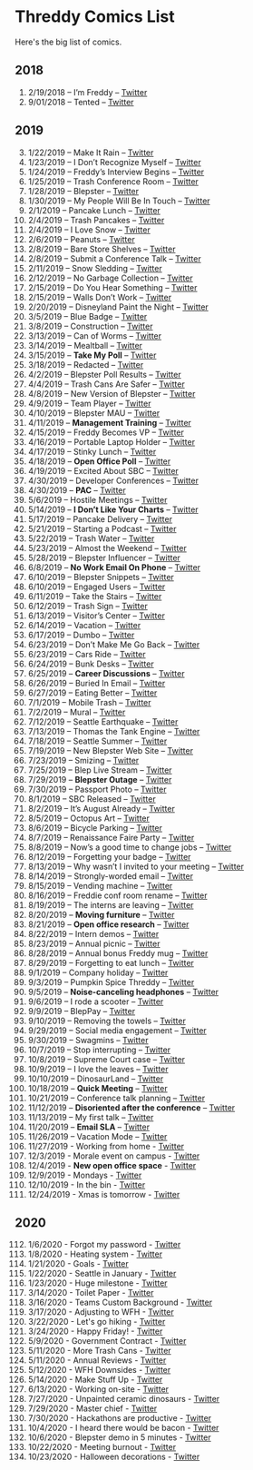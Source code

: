 # Threddy Comics List

Here's the big list of comics.


## 2018

1. 2/19/2018 – I’m Freddy – [Twitter](https://twitter.com/threddyrex/status/965620244457779201)
2. 9/01/2018 – Tented – [Twitter](https://twitter.com/ThreddyRex/status/1035986359800889344)


## 2019

3. 1/22/2019 – Make It Rain – [Twitter](https://twitter.com/ThreddyRex/status/1087782553413595137)
4. 1/23/2019 – I Don’t Recognize Myself – [Twitter](https://twitter.com/ThreddyRex/status/1088146593281261568)
5. 1/24/2019 – Freddy’s Interview Begins – [Twitter](https://twitter.com/ThreddyRex/status/1088508963778265088)
6. 1/25/2019 – Trash Conference Room – [Twitter](https://twitter.com/ThreddyRex/status/1088871075499241472)
7. 1/28/2019 – Blepster – [Twitter](https://twitter.com/ThreddyRex/status/1089959680741232640)
8. 1/30/2019 – My People Will Be In Touch – [Twitter](https://twitter.com/ThreddyRex/status/1090684994299645953)
9. 2/1/2019 – Pancake Lunch – [Twitter](https://twitter.com/ThreddyRex/status/1091365314648928256)
10. 2/4/2019 – Trash Pancakes – [Twitter](https://twitter.com/ThreddyRex/status/1092509765983395840)
11. 2/4/2019 – I Love Snow – [Twitter](https://twitter.com/ThreddyRex/status/1092551907451723777)
12. 2/6/2019 – Peanuts – [Twitter](https://twitter.com/ThreddyRex/status/1093217527113474048)
13. 2/8/2019 – Bare Store Shelves – [Twitter](https://twitter.com/ThreddyRex/status/1093952195626561537)
14. 2/8/2019 – Submit a Conference Talk – [Twitter](https://twitter.com/ThreddyRex/status/1093989765911785472)
15. 2/11/2019 – Snow Sledding – [Twitter](https://twitter.com/ThreddyRex/status/1095121602419732481)
16. 2/12/2019 – No Garbage Collection – [Twitter](https://twitter.com/ThreddyRex/status/1095454477035814913)
17. 2/15/2019 – Do You Hear Something – [Twitter](https://twitter.com/ThreddyRex/status/1096649897325907968)
18. 2/15/2019 – Walls Don’t Work – [Twitter](https://twitter.com/ThreddyRex/status/1096676137483218944)
19. 2/20/2019 – Disneyland Paint the Night – [Twitter](https://twitter.com/ThreddyRex/status/1098441125591887872)
20. 3/5/2019 – Blue Badge – [Twitter](https://twitter.com/ThreddyRex/status/1103069848299483136)
21. 3/8/2019 – Construction – [Twitter](https://twitter.com/ThreddyRex/status/1104125208049283073)
22. 3/13/2019 – Can of Worms – [Twitter](https://twitter.com/ThreddyRex/status/1105980057791557632)
23. 3/14/2019 – Mealtball – [Twitter](https://twitter.com/ThreddyRex/status/1106114158250979329)
24. 3/15/2019 – **Take My Poll** – [Twitter](https://twitter.com/ThreddyRex/status/1106621838275178496)
25. 3/18/2019 – Redacted – [Twitter](https://twitter.com/ThreddyRex/status/1107773750399795200)
26. 4/2/2019 – Blepster Poll Results – [Twitter](https://twitter.com/ThreddyRex/status/1113170217989885952)
27. 4/4/2019 – Trash Cans Are Safer – [Twitter](https://twitter.com/ThreddyRex/status/1113895271971213312)
28. 4/8/2019 – New Version of Blepster – [Twitter](https://twitter.com/ThreddyRex/status/1115385352846319616)
29. 4/9/2019 – Team Player – [Twitter](https://twitter.com/ThreddyRex/status/1115720639111806977)
30. 4/10/2019 – Blepster MAU – [Twitter](https://twitter.com/ThreddyRex/status/1116092334041473024)
31. 4/11/2019 – **Management Training** – [Twitter](https://twitter.com/ThreddyRex/status/1116438916687519744)
32. 4/15/2019 – Freddy Becomes VP – [Twitter](https://twitter.com/ThreddyRex/status/1117911421595947009)
33. 4/16/2019 – Portable Laptop Holder – [Twitter](https://twitter.com/ThreddyRex/status/1118209395328839680)
34. 4/17/2019 – Stinky Lunch – [Twitter](https://twitter.com/ThreddyRex/status/1118612778590195712)
35. 4/18/2019 – **Open Office Poll** – [Twitter](https://twitter.com/ThreddyRex/status/1118968606895693824)
36. 4/19/2019 – Excited About SBC – [Twitter](https://twitter.com/ThreddyRex/status/1119333391671775232)
37. 4/30/2019 – Developer Conferences – [Twitter](https://twitter.com/ThreddyRex/status/1123338704272052224)
38. 4/30/2019 – **PAC** – [Twitter](https://twitter.com/ThreddyRex/status/1123451425990815745)
39. 5/6/2019 – Hostile Meetings – [Twitter](https://twitter.com/ThreddyRex/status/1125477103921537024)
40. 5/14/2019 – **I Don’t Like Your Charts** – [Twitter](https://twitter.com/ThreddyRex/status/1128393271049252865)
41. 5/17/2019 – Pancake Delivery – [Twitter](https://twitter.com/ThreddyRex/status/1129520657635586048)
42. 5/21/2019 – Starting a Podcast – [Twitter](https://twitter.com/ThreddyRex/status/1130891057774833665)
43. 5/22/2019 – Trash Water – [Twitter](https://twitter.com/ThreddyRex/status/1131282958789124096)
44. 5/23/2019 – Almost the Weekend – [Twitter](https://twitter.com/ThreddyRex/status/1131681873006981120)
45. 5/28/2019 – Blepster Influencer – [Twitter](https://twitter.com/ThreddyRex/status/1133444095144210433)
46. 6/8/2019 – **No Work Email On Phone** – [Twitter](https://twitter.com/ThreddyRex/status/1137500117563351040)
47. 6/10/2019 – Blepster Snippets – [Twitter](https://twitter.com/ThreddyRex/status/1138145400945238016)
48. 6/10/2019 – Engaged Users – [Twitter](https://twitter.com/ThreddyRex/status/1138199054213509120)
49. 6/11/2019 – Take the Stairs – [Twitter](https://twitter.com/ThreddyRex/status/1138510903685423104)
50. 6/12/2019 – Trash Sign – [Twitter](https://twitter.com/ThreddyRex/status/1138913380389908480)
51. 6/13/2019 – Visitor’s Center – [Twitter](https://twitter.com/ThreddyRex/status/1139261062602039296)
52. 6/14/2019 – Vacation – [Twitter](https://twitter.com/ThreddyRex/status/1139680502477025281)
53. 6/17/2019 – Dumbo – [Twitter](https://twitter.com/ThreddyRex/status/1140708200116658177)
54. 6/23/2019 – Don’t Make Me Go Back – [Twitter](https://twitter.com/ThreddyRex/status/1142973770182774784)
55. 6/23/2019 – Cars Ride – [Twitter](https://twitter.com/ThreddyRex/status/1143004311619719168)
56. 6/24/2019 – Bunk Desks – [Twitter](https://twitter.com/ThreddyRex/status/1143240290100056064)
57. 6/25/2019 – **Career Discussions** – [Twitter](https://twitter.com/ThreddyRex/status/1143629255319773184)
58. 6/26/2019 – Buried In Email – [Twitter](https://twitter.com/ThreddyRex/status/1144001442329448448)
59. 6/27/2019 – Eating Better – [Twitter](https://twitter.com/ThreddyRex/status/1144331534700204032)
60. 7/1/2019 – Mobile Trash – [Twitter](https://twitter.com/ThreddyRex/status/1145768618468073476)
61. 7/2/2019 – Mural – [Twitter](https://twitter.com/ThreddyRex/status/1146139594057928704?s=21)
62. 7/12/2019 – Seattle Earthquake – [Twitter](https://twitter.com/ThreddyRex/status/1149784406711648256)
63. 7/13/2019 – Thomas the Tank Engine – [Twitter](https://twitter.com/ThreddyRex/status/1150131270065643520)
64. 7/18/2019 – Seattle Summer – [Twitter](https://twitter.com/ThreddyRex/status/1151955948828647424?s=21)
65. 7/19/2019 – New Blepster Web Site – [Twitter](https://twitter.com/ThreddyRex/status/1152300659921674240)
66. 7/23/2019 – Smizing – [Twitter](https://twitter.com/ThreddyRex/status/1153769229750923264)
67. 7/25/2019 – Blep Live Stream – [Twitter](https://twitter.com/ThreddyRex/status/1154489358956650496)
68. 7/29/2019 – **Blepster Outage** – [Twitter](https://twitter.com/ThreddyRex/status/1155915063221506048)
69. 7/30/2019 – Passport Photo – [Twitter](https://twitter.com/ThreddyRex/status/1156293937851588608)
70. 8/1/2019 – SBC Released – [Twitter](https://twitter.com/ThreddyRex/status/1157022319396577280)
71. 8/2/2019 – It’s August Already – [Twitter](https://twitter.com/ThreddyRex/status/1157431326032531456)
72. 8/5/2019 – Octopus Art – [Twitter](https://twitter.com/ThreddyRex/status/1158492486802690048)
73. 8/6/2019 – Bicycle Parking – [Twitter](https://twitter.com/ThreddyRex/status/1158835414788009985)
74. 8/7/2019 – Renaissance Faire Party – [Twitter](https://twitter.com/ThreddyRex/status/1159192674189975554)
75. 8/8/2019 – Now’s a good time to change jobs – [Twitter](https://twitter.com/ThreddyRex/status/1159547875639975937)
76. 8/12/2019 – Forgetting your badge – [Twitter](https://twitter.com/ThreddyRex/status/1161012310149742592)
77. 8/13/2019 – Why wasn’t I invited to your meeting – [Twitter](https://twitter.com/ThreddyRex/status/1161367073567592448)
78. 8/14/2019 – Strongly-worded email – [Twitter](https://twitter.com/ThreddyRex/status/1161729693067993088)
79. 8/15/2019 – Vending machine – [Twitter](https://twitter.com/ThreddyRex/status/1162083262887448576)
80. 8/16/2019 – Freddie conf room rename – [Twitter](https://twitter.com/ThreddyRex/status/1162466356370870272)
81. 8/19/2019 – The interns are leaving – [Twitter](https://twitter.com/ThreddyRex/status/1163533165702475776)
82. 8/20/2019 – **Moving furniture** – [Twitter](https://twitter.com/ThreddyRex/status/1163935096035897344)
83. 8/21/2019 – **Open office research** – [Twitter](https://twitter.com/ThreddyRex/status/1164296583661252608)
84. 8/22/2019 – Intern demos – [Twitter](https://twitter.com/ThreddyRex/status/1164612989443424256)
85. 8/23/2019 – Annual picnic – [Twitter](https://twitter.com/ThreddyRex/status/1165003347759263744)
86. 8/28/2019 – Annual bonus Freddy mug – [Twitter](https://twitter.com/ThreddyRex/status/1166785305526988801)
87. 8/29/2019 – Forgetting to eat lunch – [Twitter](https://twitter.com/ThreddyRex/status/1167186981412986880)
88. 9/1/2019 – Company holiday – [Twitter](https://twitter.com/ThreddyRex/status/1168277855370797056)
89. 9/3/2019 – Pumpkin Spice Threddy – [Twitter](https://twitter.com/ThreddyRex/status/1169006823602642946)
90. 9/5/2019 – **Noise-canceling headphones** – [Twitter](https://twitter.com/ThreddyRex/status/1169717774236540928)
91. 9/6/2019 – I rode a scooter – [Twitter](https://twitter.com/ThreddyRex/status/1170088808479506432)
92. 9/9/2019 – BlepPay – [Twitter](https://twitter.com/ThreddyRex/status/1171182201653739520)
93. 9/10/2019 – Removing the towels – [Twitter](https://twitter.com/ThreddyRex/status/1171526376668594177)
94. 9/29/2019 – Social media engagement – [Twitter](https://twitter.com/ThreddyRex/status/1178438554562641920)
95. 9/30/2019 – Swagmins – [Twitter](https://twitter.com/ThreddyRex/status/1178742057050853376)
96. 10/7/2019 – Stop interrupting – [Twitter](https://twitter.com/ThreddyRex/status/1181369073487101952)
97. 10/8/2019 – Supreme Court case – [Twitter](https://twitter.com/ThreddyRex/status/1181650045751320576)
98. 10/9/2019 – I love the leaves – [Twitter](https://twitter.com/ThreddyRex/status/1182033917437591553)
99. 10/10/2019 – DinosaurLand – [Twitter](https://twitter.com/ThreddyRex/status/1182381996946780160)
100. 10/18/2019 – **Quick Meeting** – [Twitter](https://twitter.com/ThreddyRex/status/1185440705621049344)
101. 10/21/2019 – Conference talk planning – [Twitter](https://twitter.com/ThreddyRex/status/1186345587228233729)
102. 11/12/2019 – **Disoriented after the conference** – [Twitter](https://twitter.com/ThreddyRex/status/1194342135446687744)
103. 11/13/2019 – My first talk – [Twitter](https://twitter.com/ThreddyRex/status/1194760162092838912)
104. 11/20/2019 – **Email SLA** – [Twitter](https://twitter.com/ThreddyRex/status/1197281458911498246)
105. 11/26/2019 – Vacation Mode – [Twitter](https://twitter.com/ThreddyRex/status/1199402059348369408)
106. 11/27/2019 - Working from home - [Twitter](https://twitter.com/threddyrex/status/1199755390574977024)
107. 12/3/2019 - Morale event on campus - [Twitter](https://twitter.com/threddyrex/status/1201988366931116032)
108. 12/4/2019 - **New open office space** - [Twitter](https://twitter.com/threddyrex/status/1202308224344420352)
109. 12/9/2019 - Mondays - [Twitter](https://twitter.com/threddyrex/status/1204104264953393152)
110. 12/10/2019 - In the bin - [Twitter](https://twitter.com/threddyrex/status/1204640490651439105?s=20)
111. 12/24/2019 - Xmas is tomorrow - [Twitter](https://twitter.com/threddyrex/status/1209568869553074176?s=20)


## 2020

112. 1/6/2020 - Forgot my password - [Twitter](https://twitter.com/threddyrex/status/1214259213213433856?s=20)
113. 1/8/2020 - Heating system - [Twitter](https://twitter.com/threddyrex/status/1215084781609709568?s=20)
114. 1/21/2020 - Goals - [Twitter](https://twitter.com/threddyrex/status/1219650470928506880?s=20)
115. 1/22/2020 - Seattle in January - [Twitter](https://twitter.com/threddyrex/status/1220054118091223040?s=20)
116. 1/23/2020 - Huge milestone - [Twitter](https://twitter.com/threddyrex/status/1220433849274060800?s=20)
117. 3/14/2020 - Toilet Paper - [Twitter](https://twitter.com/threddyrex/status/1238985544807284737?s=20)
118. 3/16/2020 - Teams Custom Background - [Twitter](https://twitter.com/threddyrex/status/1239673214285918210?s=20)
119. 3/17/2020 - Adjusting to WFH - [Twitter](https://twitter.com/threddyrex/status/1240020684752834560?s=20)
120. 3/22/2020 - Let's go hiking - [Twitter](https://twitter.com/threddyrex/status/1241794342743724034?s=20)
121. 3/24/2020 - Happy Friday! - [Twitter](https://twitter.com/threddyrex/status/1242527113694998529?s=20)
122. 5/9/2020 - Government Contract - [Twitter](https://twitter.com/threddyrex/status/1259347514932617216?s=20)
123. 5/11/2020 - More Trash Cans - [Twitter](https://twitter.com/threddyrex/status/1259879234362720257?s=20)
124. 5/11/2020 - Annual Reviews - [Twitter](https://twitter.com/threddyrex/status/1259986539796328448?s=20) 
125. 5/12/2020 - WFH Downsides - [Twitter](https://twitter.com/threddyrex/status/1260291288026341376?s=20)
126. 5/14/2020 - Make Stuff Up - [Twitter](https://twitter.com/threddyrex/status/1261061826701176832?s=20)
127. 6/13/2020 - Working on-site - [Twitter](https://twitter.com/threddyrex/status/1271926208733704192?s=20)
128. 7/27/2020 - Unpainted ceramic dinosaurs - [Twitter](https://twitter.com/threddyrex/status/1287883820918702080?s=20)
129. 7/29/2020 - Master chief - [Twitter](https://twitter.com/threddyrex/status/1288601977580969984?s=20)
130. 7/30/2020 - Hackathons are productive - [Twitter](https://twitter.com/threddyrex/status/1288880107319201792?s=20)
131. 10/4/2020 - I heard there would be bacon - [Twitter](https://twitter.com/threddyrex/status/1312835990449393664?s=20)
132. 10/6/2020 - Blepster demo in 5 minutes - [Twitter](https://twitter.com/threddyrex/status/1313566190350946304?s=20)
133. 10/22/2020 - Meeting burnout - [Twitter](https://twitter.com/threddyrex/status/1319436441441595393?s=20)
134. 10/23/2020 - Halloween decorations - [Twitter](https://twitter.com/threddyrex/status/1319718220874432512?s=20)
